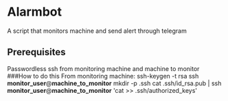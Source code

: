 # Alarmbot
A script that monitors machine and send alert through telegram
## Prerequisites
Passwordless ssh from monitoring machine and machine to monitor
###How to do this
From monitoring machine:
ssh-keygen -t rsa
ssh **monitor_user**@**machine_to_monitor** mkdir -p .ssh
cat .ssh/id_rsa.pub | ssh **monitor_user**@**machine_to_monitor** 'cat >> .ssh/authorized_keys'
